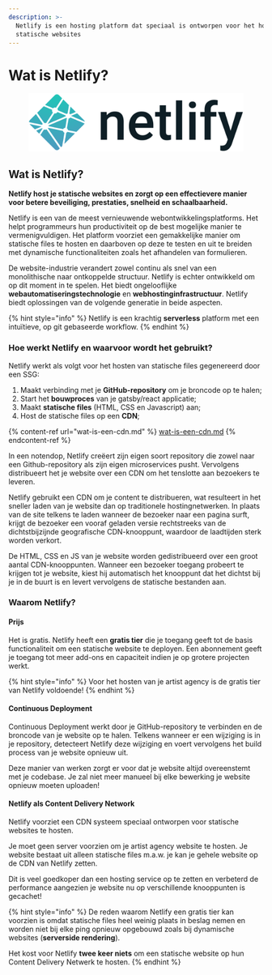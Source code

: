 ```yaml
---
description: >-
  Netlify is een hosting platform dat speciaal is ontworpen voor het hosten van
  statische websites
---
```


# Wat is Netlify?

<figure><img src="../../.gitbook/assets/image (190).png" alt=""><figcaption></figcaption></figure>

## Wat is Netlify?

**Netlify host je statische websites en zorgt op een effectievere manier voor betere beveiliging, prestaties, snelheid en schaalbaarheid.**

Netlify is een van de meest vernieuwende webontwikkelingsplatforms. Het helpt programmeurs hun productiviteit op de best mogelijke manier te vermenigvuldigen. Het platform voorziet een gemakkelijke manier om statische files te hosten en daarboven op deze te testen en uit te breiden met dynamische functionaliteiten zoals het afhandelen van formulieren.&#x20;

De website-industrie verandert zowel continu als snel van een monolithische naar ontkoppelde structuur. Netlify is echter ontwikkeld om op dit moment in te spelen. Het biedt ongelooflijke **webautomatiseringstechnologie** en **webhostinginfrastructuur**. Netlify biedt oplossingen van de volgende generatie in beide aspecten.

{% hint style="info" %}
Netlify is een krachtig **serverless** platform met een intuïtieve, op git gebaseerde workflow.
{% endhint %}

### Hoe werkt Netlify en waarvoor wordt het gebruikt?&#x20;

Netlify werkt als volgt voor het hosten van statische files gegenereerd door een SSG:

1. Maakt verbinding met je **GitHub-repository** om je broncode op te halen;
2. Start het **bouwproces** van je gatsby/react applicatie;
3. Maakt **statische files** (HTML, CSS en Javascript) aan;
4. Host de statische files op een **CDN**;

{% content-ref url="wat-is-een-cdn.md" %}
[wat-is-een-cdn.md](wat-is-een-cdn.md)
{% endcontent-ref %}

In een notendop, Netlify creëert zijn eigen soort repository die zowel naar een Github-repository als zijn eigen microservices pusht. Vervolgens distribueert het je website over een CDN om het tenslotte aan bezoekers te leveren.

Netlify gebruikt een CDN om je content te distribueren, wat resulteert in het sneller laden van je website dan op traditionele hostingnetwerken. In plaats van de site telkens te laden wanneer de bezoeker naar een pagina surft, krijgt de bezoeker een vooraf geladen versie rechtstreeks van de dichtstbijzijnde geografische CDN-knooppunt, waardoor de laadtijden sterk worden verkort.

De HTML, CSS en JS van je website worden gedistribueerd over een groot aantal CDN-knooppunten. Wanneer een bezoeker toegang probeert te krijgen tot je website, kiest hij automatisch het knooppunt dat het dichtst bij je in de buurt is en levert vervolgens de statische bestanden aan.

### Waarom Netlify?

#### Prijs

Het is gratis. Netlify heeft een **gratis tier** die je toegang geeft tot de basis functionaliteit om een statische website te deployen. Een abonnement geeft je toegang tot meer add-ons en capaciteit indien je op grotere projecten werkt.

{% hint style="info" %}
Voor het hosten van je artist agency is de gratis tier van Netlify voldoende!
{% endhint %}

#### Continuous Deployment

Continuous Deployment werkt door je GitHub-repository te verbinden en de broncode van je website op te halen. Telkens wanneer er een wijziging is in je repository, detecteert Netlify deze wijziging en voert vervolgens het build process van je website opnieuw uit.

Deze manier van werken zorgt er voor dat je website altijd overeenstemt met je codebase. Je zal niet meer manueel bij elke bewerking je website opnieuw moeten uploaden!

#### Netlify als Content Delivery Network

Netlify voorziet een CDN systeem speciaal ontworpen voor statische websites te hosten.

Je moet geen server voorzien om je artist agency website te hosten. Je website bestaat uit alleen statische files m.a.w. je kan je gehele website op de CDN van Netlify zetten.

Dit is veel goedkoper dan een hosting service op te zetten en verbeterd de performance aangezien je website nu op verschillende knooppunten is gecachet!

{% hint style="info" %}
&#x20;De reden waarom Netlify een gratis tier kan voorzien is omdat statische files heel weinig plaats in beslag nemen en worden niet bij elke ping opnieuw opgebouwd zoals bij dynamische websites (**serverside rendering**).

Het kost voor Netlify **twee keer niets** om een statische website op hun Content Delivery Netwerk te hosten.
{% endhint %}

